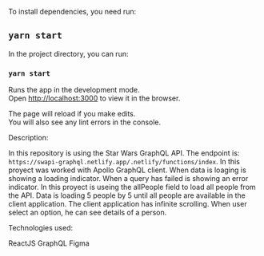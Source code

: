 To install dependencies, you need run:

## `yarn start`

In the project directory, you can run:

### `yarn start`

Runs the app in the development mode.\
Open [http://localhost:3000](http://localhost:3000) to view it in the browser.

The page will reload if you make edits.\
You will also see any lint errors in the console.


Description: 

In this repository is using the Star Wars GraphQL API.
The endpoint is: `https://swapi-graphql.netlify.app/.netlify/functions/index`.
In this proyect was worked with Apollo GraphQL client.
When data is loaging is showing a loading indicator.
When a query has failed is showing an error indicator.
In this proyect is useing the allPeople field to load all people from the API.
Data is loading 5 people by 5 until all people are available in the client application.
The client application has infinite scrolling.
When user select an option, he can see details of a person.

Technologies used:

ReactJS
GraphQL
Figma
